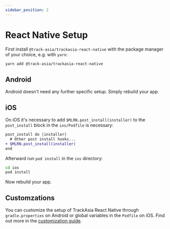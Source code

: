 ```yaml
---
sidebar_position: 2
---
```

# React Native Setup

First install `@track-asia/trackasia-react-native` with the package manager of your choice, e.g. with `yarn`:

```bash
yarn add @track-asia/trackasia-react-native
```

## Android

Android doesn't need any further specific setup. Simply rebuild your app.

## iOS

On iOS it's necessary to add `$MLRN.post_install(installer)` to the `post_install` block in the `ios/Podfile` is
necessary:

```diff
post_install do |installer|
  # Other post install hooks...
+ $MLRN.post_install(installer)
end
```

Afterward run `pod install` in the `ios` directory:

```bash
cd ios
pod install
```

Now rebuild your app.

## Customzations

You can customize the setup of TrackAsia React Native through `gradle.properties` on Android or global variables in the
`Podfile` on iOS. Find out more in the [customization guide](library-customizations.md).
